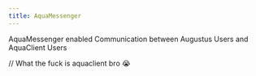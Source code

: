 ```yaml
---
title: AquaMessenger
---
```

AquaMessenger enabled Communication between Augustus Users and AquaClient Users

// What the fuck is aquaclient bro :sob:
